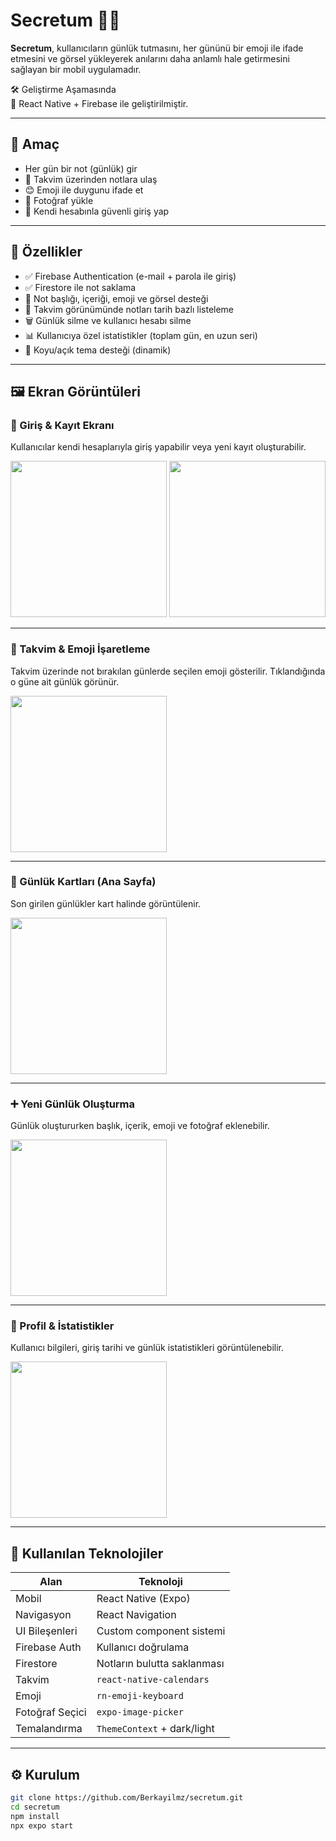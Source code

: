 # Secretum 📓🔐

**Secretum**, kullanıcıların günlük tutmasını, her gününü bir emoji ile ifade etmesini ve görsel yükleyerek anılarını daha anlamlı hale getirmesini sağlayan bir mobil uygulamadır.

🛠️ Geliştirme Aşamasında  
🚀 React Native + Firebase ile geliştirilmiştir.

---

## 🎯 Amaç

- Her gün bir not (günlük) gir
- 📅 Takvim üzerinden notlara ulaş
- 😊 Emoji ile duygunu ifade et
- 📸 Fotoğraf yükle
- 🔐 Kendi hesabınla güvenli giriş yap

---

## 🧪 Özellikler

- ✅ Firebase Authentication (e-mail + parola ile giriş)
- ✅ Firestore ile not saklama
- 📝 Not başlığı, içeriği, emoji ve görsel desteği
- 📆 Takvim görünümünde notları tarih bazlı listeleme
- 🗑️ Günlük silme ve kullanıcı hesabı silme
- 📊 Kullanıcıya özel istatistikler (toplam gün, en uzun seri)
- 🎨 Koyu/açık tema desteği (dinamik)

---

## 🖼️ Ekran Görüntüleri

### 🔐 Giriş & Kayıt Ekranı
Kullanıcılar kendi hesaplarıyla giriş yapabilir veya yeni kayıt oluşturabilir.

<p float="left">
  <img src="assets/readme-images/login-screen.jpeg" width="250"/>
  <img src="assets/readme-images/signup-screen.jpeg" width="250"/>
</p>

---

### 📅 Takvim & Emoji İşaretleme
Takvim üzerinde not bırakılan günlerde seçilen emoji gösterilir. Tıklandığında o güne ait günlük görünür.

<img src="assets/readme-images/calendar-screen.jpeg" width="250"/>

---

### 📓 Günlük Kartları (Ana Sayfa)
Son girilen günlükler kart halinde görüntülenir.

<img src="assets/readme-images/home-screen.jpeg" width="250"/>

---

### ➕ Yeni Günlük Oluşturma
Günlük oluştururken başlık, içerik, emoji ve fotoğraf eklenebilir.

<img src="assets/readme-images/note-detail-screen.jpeg" width="250"/>

---

### 🧑 Profil & İstatistikler
Kullanıcı bilgileri, giriş tarihi ve günlük istatistikleri görüntülenebilir.

<img src="assets/readme-images/profile-screen.jpeg" width="250"/>

---

## 🧱 Kullanılan Teknolojiler

| Alan            | Teknoloji                    |
|-----------------|------------------------------|
| Mobil           | React Native (Expo)          |
| Navigasyon      | React Navigation             |
| UI Bileşenleri  | Custom component sistemi     |
| Firebase Auth   | Kullanıcı doğrulama          |
| Firestore       | Notların bulutta saklanması  |
| Takvim          | `react-native-calendars`     |
| Emoji           | `rn-emoji-keyboard`          |
| Fotoğraf Seçici | `expo-image-picker`          |
| Temalandırma    | `ThemeContext` + dark/light  |

---

## ⚙️ Kurulum

```bash
git clone https://github.com/Berkayilmz/secretum.git
cd secretum
npm install
npx expo start